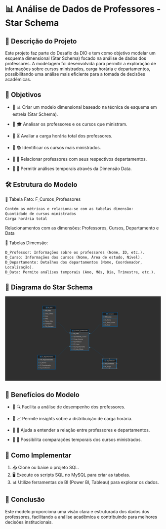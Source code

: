 # 📊 Análise de Dados de Professores - Star Schema

## 🏫 Descrição do Projeto
Este projeto faz parte do Desafio da DIO e tem como objetivo modelar um esquema dimensional (Star Schema) focado na análise de dados dos professores. A modelagem foi desenvolvida para permitir a exploração de informações sobre cursos ministrados, carga horária e departamentos, possibilitando uma análise mais eficiente para a tomada de decisões acadêmicas.

## 🎯 Objetivos

- 🔹 📊 Criar um modelo dimensional baseado na técnica de esquema em estrela (Star Schema).

- 🔹 🎓 Analisar os professores e os cursos que ministram.

- 🔹 ⏳ Avaliar a carga horária total dos professores.

- 🔹 📚 Identificar os cursos mais ministrados.

- 🔹 🏢 Relacionar professores com seus respectivos departamentos.

- 🔹 📅 Permitir análises temporais através da Dimensão Data.

## 🛠️ Estrutura do Modelo

🔹 Tabela Fato: F_Cursos_Professores

    Contém as métricas e relaciona-se com as tabelas dimensão:
    Quantidade de cursos ministrados
    Carga horária total

Relacionamentos com as dimensões: Professores, Cursos, Departamento e Data

🔹 Tabelas Dimensão:

    D_Professor: Informações sobre os professores (Nome, ID, etc.).
    D_Curso: Informações dos cursos (Nome, Área de estudo, Nível).
    D_Departamento: Detalhes dos departamentos (Nome, Coordenador, Localização).
    D_Data: Permite análises temporais (Ano, Mês, Dia, Trimestre, etc.).

## 📌 Diagrama do Star Schema

![Star Schema](/Star_Schema.png)

## 📌 Benefícios do Modelo

- 🔹 🔍 Facilita a análise de desempenho dos professores.

- 🔹 📈 Permite insights sobre a distribuição de carga horária.

- 🔹 🏫 Ajuda a entender a relação entre professores e departamentos.

- 🔹 📆 Possibilita comparações temporais dos cursos ministrados.

## 🚀 Como Implementar
1. 📥 Clone ou baixe o projeto SQL.  
2. 🖥️ Execute os scripts SQL no MySQL para criar as tabelas.  
3. 📊 Utilize ferramentas de BI (Power BI, Tableau) para explorar os dados.

## 🔄 Conclusão
Este modelo proporciona uma visão clara e estruturada dos dados dos professores, facilitando a análise acadêmica e contribuindo para melhores decisões institucionais.